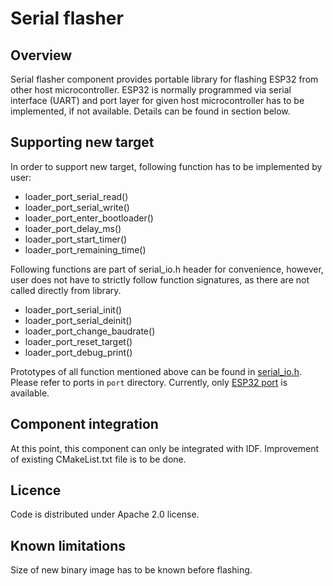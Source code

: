 # Serial flasher

## Overview

Serial flasher component provides portable library for flashing ESP32 from other host microcontroller. ESP32 is normally programmed via serial interface (UART) and port layer for given host microcontroller has to be implemented, if not available. Details can be found in section below.


## Supporting new target

In order to support new target, following function has to be implemented by user:

* loader_port_serial_read()
* loader_port_serial_write()
* loader_port_enter_bootloader()
* loader_port_delay_ms()
* loader_port_start_timer()
* loader_port_remaining_time()

Following functions are part of serial_io.h header for convenience, however, user does not have to strictly follow function signatures, as there are not called directly from library. 

* loader_port_serial_init()
* loader_port_serial_deinit()
* loader_port_change_baudrate()
* loader_port_reset_target()
* loader_port_debug_print()

Prototypes of all function mentioned above can be found in [serial_io.h](include/serial_io.h).
Please refer to ports in `port` directory. Currently, only [ESP32 port](port/esp32_uart.c) is available.

## Component integration

At this point, this component can only be integrated with IDF. Improvement of existing CMakeList.txt file is to be done.   

## Licence

Code is distributed under Apache 2.0 license.

## Known limitations

Size of new binary image has to be known before flashing.